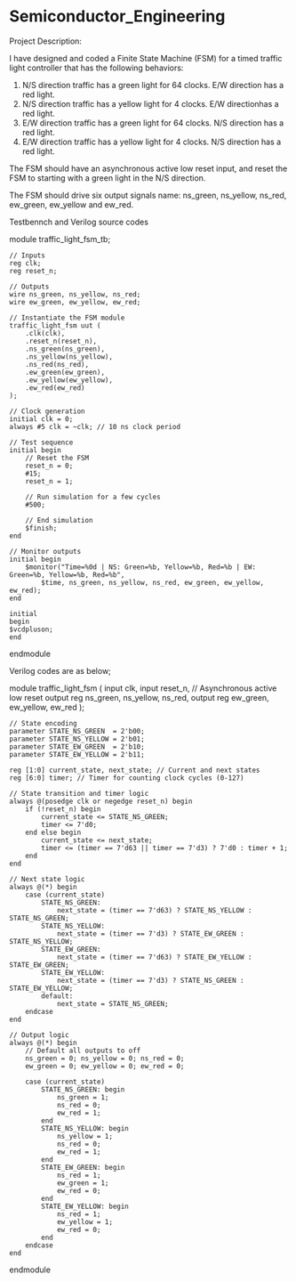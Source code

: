 # Semiconductor_Engineering
Project Description: 

I have designed and coded a Finite State Machine (FSM) for a timed traffic light controller that has the following behaviors:

1) N/S direction traffic has a green light for 64 clocks. E/W direction has a red light.
2) N/S direction traffic has a yellow light for 4 clocks. E/W directionhas a red light.
3) E/W direction traffic has a green light for 64 clocks. N/S direction has a red light.
4) E/W direction traffic has a yellow light for 4 clocks. N/S direction has a red light.

The FSM should have an asynchronous active low reset input, and reset the FSM to starting with a green light in the N/S direction.

The FSM should drive six output signals name: ns_green, ns_yellow, ns_red, ew_green, ew_yellow and ew_red.


Testbennch and Verilog source codes

module traffic_light_fsm_tb;

    // Inputs
    reg clk;
    reg reset_n;

    // Outputs
    wire ns_green, ns_yellow, ns_red;
    wire ew_green, ew_yellow, ew_red;

    // Instantiate the FSM module
    traffic_light_fsm uut (
        .clk(clk),
        .reset_n(reset_n),
        .ns_green(ns_green),
        .ns_yellow(ns_yellow),
        .ns_red(ns_red),
        .ew_green(ew_green),
        .ew_yellow(ew_yellow),
        .ew_red(ew_red)
    );

    // Clock generation
    initial clk = 0;
    always #5 clk = ~clk; // 10 ns clock period

    // Test sequence
    initial begin
        // Reset the FSM
        reset_n = 0;
        #15;
        reset_n = 1;

        // Run simulation for a few cycles
        #500;

        // End simulation
        $finish;
    end

    // Monitor outputs
    initial begin
        $monitor("Time=%0d | NS: Green=%b, Yellow=%b, Red=%b | EW: Green=%b, Yellow=%b, Red=%b",
            $time, ns_green, ns_yellow, ns_red, ew_green, ew_yellow, ew_red);
    end
  
    initial 
    begin 
    $vcdpluson;
    end 

endmodule


Verilog codes are as below;

module traffic_light_fsm (
    input clk,
    input reset_n, // Asynchronous active low reset
    output reg ns_green, ns_yellow, ns_red,
    output reg ew_green, ew_yellow, ew_red
);

    // State encoding
    parameter STATE_NS_GREEN  = 2'b00;
    parameter STATE_NS_YELLOW = 2'b01;
    parameter STATE_EW_GREEN  = 2'b10;
    parameter STATE_EW_YELLOW = 2'b11;

    reg [1:0] current_state, next_state; // Current and next states
    reg [6:0] timer; // Timer for counting clock cycles (0-127)

    // State transition and timer logic
    always @(posedge clk or negedge reset_n) begin
        if (!reset_n) begin
            current_state <= STATE_NS_GREEN;
            timer <= 7'd0;
        end else begin
            current_state <= next_state;
            timer <= (timer == 7'd63 || timer == 7'd3) ? 7'd0 : timer + 1;
        end
    end

    // Next state logic
    always @(*) begin
        case (current_state)
            STATE_NS_GREEN:
                next_state = (timer == 7'd63) ? STATE_NS_YELLOW : STATE_NS_GREEN;
            STATE_NS_YELLOW:
                next_state = (timer == 7'd3) ? STATE_EW_GREEN : STATE_NS_YELLOW;
            STATE_EW_GREEN:
                next_state = (timer == 7'd63) ? STATE_EW_YELLOW : STATE_EW_GREEN;
            STATE_EW_YELLOW:
                next_state = (timer == 7'd3) ? STATE_NS_GREEN : STATE_EW_YELLOW;
            default:
                next_state = STATE_NS_GREEN;
        endcase
    end

    // Output logic
    always @(*) begin
        // Default all outputs to off
        ns_green = 0; ns_yellow = 0; ns_red = 0;
        ew_green = 0; ew_yellow = 0; ew_red = 0;

        case (current_state)
            STATE_NS_GREEN: begin
                ns_green = 1;
                ns_red = 0;
                ew_red = 1;
            end
            STATE_NS_YELLOW: begin
                ns_yellow = 1;
                ns_red = 0;
                ew_red = 1;
            end
            STATE_EW_GREEN: begin
                ns_red = 1;
                ew_green = 1;
                ew_red = 0;
            end
            STATE_EW_YELLOW: begin
                ns_red = 1;
                ew_yellow = 1;
                ew_red = 0;
            end
        endcase
    end

endmodule

